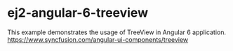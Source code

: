 # ej2-angular-6-treeview
This example demonstrates the usage of TreeView in Angular 6 application. https://www.syncfusion.com/angular-ui-components/treeview
